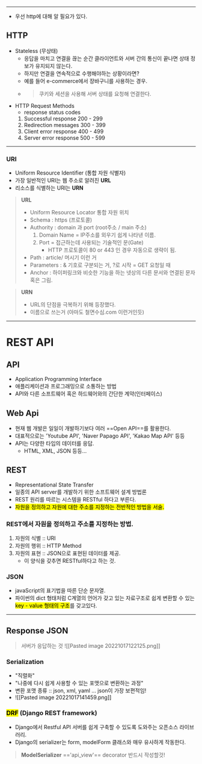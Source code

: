 -----
- 우선 http에 대해 알 필요가 있다.
## HTTP
- Stateless (무상태)
	- 응답을 마치고 연결을 끊는 순간 클라이언트와 서버 간의 통신이 끝나면 상태 정보가 유지되지 않는다.
	- 하지만 연결을 연속적으로 수행해야하는 상황이라면?
	- 예를 들어 e-commerce에서 장바구니를 사용하는 경우.
	- > 쿠키와 세션을 사용해 서버 상태를 요청해 연결한다.
- HTTP Request Methods
	- response status codes
	1. Successful response 200 - 299
	2. Redirection messages 300 - 399
	3. Client error response 400 - 499
	4. Server error response 500 - 599
---
### URI

- Uniform Resource Identifier (통합 자원 식별자)
- 가장 일반적인 URI는 웹 주소로 알려진 **URL**
- 리소스를 식별하는 URI는 **URN**
> **URL**
> - Uniform Resource Locator 통합 자원 위치
> - Schema : https (프로토콜)
> - Authority : domain 과 port (root주소 / main 주소)
> 	1. Domain Name = IP주소를 외우기 쉽게 나타낸 이름.
> 	2. Port = 접근하는데 사용되는 기술적인 문(Gate)
> 		- HTTP 프로토콜이 80 or 443 인 경우 자동으로 생략이 됨.
> - Path : article/ 머시기 이런 거
> - Parameters : & 기호로 구분되는 거, ?로 시작 = GET 요청일 때
> - Anchor : 하이퍼링크와 비슷한 기능을 하는 넷상의 다른 문서와 연결된 문자 혹은 그림.

> **URN**
> - URL의 단점을 극복하기 위해 등장했다.
> - 이름으로 쓰는거 (아마도 철면수심.com 이런거인듯)

***
# REST API
## API
- Application Programming Interface
- 애플리케이션과 프로그래밍으로 소통하는 방법
- API와 다른 소프트웨어 혹은 하드웨어와의 간단한 계약(인터페이스)
## Web Api
- 현재 웹 개발은 일일이 개발하기보다 여러 ==Open API==를 활용한다.
- 대표적으로는 'Youtube API', 'Naver Papago API', 'Kakao Map API' 등등
- API는 다양한 타입의 데이터를 응답.
	- HTML, XML, JSON 등등...
## REST
- Representational State Transfer
- 일종의 API server를 개발하기 위한 소프트웨어 설계 방법론
- REST 원리를 따르는 시스템을 RESTful 하다고 부른다.
- <mark>자원을 정의하고 자원에 대한 주소를 지정하는 전반적인 방법을 서술.</mark>

### REST에서 자원을 정의하고 주소를 지정하는 방법.
1. 자원의 식별 :: URI
2. 자원의 행위 :: HTTP Method
3. 자원의 표현 :: JSON으로 표현된 데이터를 제공.
	- 이 양식을 갖추면 RESTful하다고 하는 것.
### JSON
- javaScript의 표기법을 따른 단순 문자열.
- 파이썬의 dict 형태처럼 C계열의 언어가 갖고 있는 자료구조로 쉽게 변환할 수 있는 <mark>key - value 형태의 구조</mark>를 갖고있다.
****
## Response JSON
> 서버가 응답하는 것
	![[Pasted image 20221017122125.png]]
### Serialization
- "직렬화"
- "나중에 다시 쉽게 사용할 수 있는 포맷으로 변환하는 과정"
- 변환 포맷 종류 :: json, xml, yaml ... json이 가장 보편적임!
- ![[Pasted image 20221017141459.png]]
### <mark>DRF</mark> (Django REST framework)
- Django에서 Restful API 서버를 쉽게 구축할 수 있도록 도와주는 오픈소스 라이브러리.
- Django의 serializer는 form, modelForm 클래스와 매우 유사하게 작동한다.
>**ModelSerializer** 
 =='api_view'== decorator 반드시 작성할것!